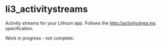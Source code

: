li3_activitystreams
===================

Activity streams for your Lithium app. Follows the http://activitystrea.ms specification.

Work in progress - not complete.

